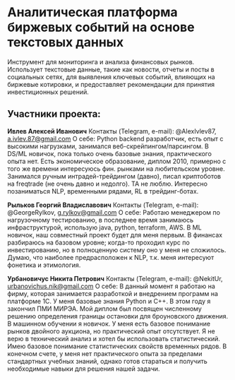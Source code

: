# Аналитическая платформа биржевых событий на основе текстовых данных 
Инструмент для мониторинга и анализа финансовых рынков. Использует текстовые данные, такие как новости, отчеты и посты в социальных сетях, для выявления ключевых событий, влияющих на биржевые котировки, и предоставляет рекомендации для принятия инвестиционных решений.

## Участники проекта:
**Ивлев Алексей Иванович**
Контакты (Telegram, e-mail): @AlexIvlev87, a.ivlev.87@gmail.com
О себе: Python backend разработчик, есть опыт с высокими нагрузками, занимался веб-скрейпингом/парсингом. В DS/ML новичок, пока только очень базовые знания, практического опыта нет. Есть экономическое образование, диплом 2010, примерно с того же времени интересуюсь фин. рынками на любительском уровне. Занимался ручным интрадей-трейдингом (давно), писал криптоботов на freqtrade (не очень давно и недолго). ТА не люблю. Интересно позаниматься NLP, временными рядами, RL в трейдинг-ботах.

**Рыльков Георгий Владиславович**
Контакты (Telegram, e-mail): @GeorgeRylkov, g.rylkov@gmail.com
О себе: Работаю менеджером по нагрузочному тестированию, в последнее время занимаюсь инфраструктурой, использую java, python, terraform, AWS.
В ML новичок, наш совместный проект будет для меня первым. В финансах разбираюсь на базовом уровне; когда-то проходил курс по инвестированию, но в полноценную систему оно у меня не сложилось. 
Думаю, что наиболее предрасположен к NLP, т.к. меня интересуют фонетика и этимология. 

**Урбановичус Никита Петрович**
Контакты (Telegram, e-mail): @NekitUr, urbanovichus.nik@gmail.com
О себе: В данный момент я работаю на фирму, которая занимается разработкой и внедрением программ на платформе 1С. У меня базовые знания Python и C++. В этом году я закончил ПМИ МИРЭА. Мой диплом был посвящен численному решению определения границы остановки для броуновского движения. В машинном обучении я новичок. У меня есть базовое понимание рынков двойного аукциона, но практический опыт отсутствует. Я не верю в технический анализ и хотел бы использовать статистический. Имею базовое понимание статистических свойств временных рядов. В конечном счете, у меня нет практического опыта за пределами стандартных учебных знаний, однако готов стараться и получить необходимые навыки для решения нашей задачи.
